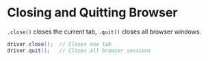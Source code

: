  # Closing and Quitting Browser

`.close()` closes the current tab, `.quit()` closes all browser windows.

```java
driver.close();  // Closes one tab
driver.quit();   // Closes all browser sessions
